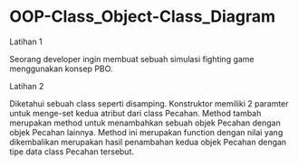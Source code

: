 # OOP-Class_Object-Class_Diagram

Latihan 1

Seorang developer ingin membuat sebuah simulasi fighting game menggunakan konsep PBO.

Latihan 2

Diketahui sebuah class seperti disamping. Konstruktor memiliki 2 paramter untuk menge-set kedua atribut dari class Pecahan. Method tambah merupakan method untuk menambahkan sebuah objek Pecahan dengan objek Pecahan lainnya. Method ini merupakan function dengan nilai yang dikembalikan merupakan hasil penambahan kedua objek Pecahan dengan tipe data class Pecahan tersebut.
